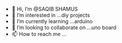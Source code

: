 - 👋 Hi, I’m @SAQIB SHAMUS
- 👀 I’m interested in ...diy projects
- 🌱 I’m currently learning ...arduino 
- 💞️ I’m looking to collaborate on ...uno board
- 📫 How to reach me ...

<!---
SAQIB-SUDO/SAQIB-SUDO is a ✨ special ✨ repository because its `README.md` (this file) appears on your GitHub profile.
You can click the Preview link to take a look at your changes.
--->
